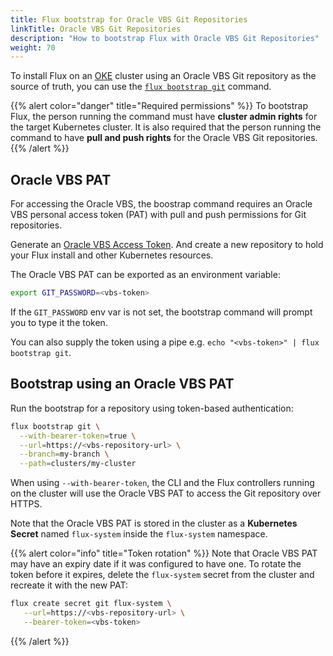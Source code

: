 ```yaml
---
title: Flux bootstrap for Oracle VBS Git Repositories
linkTitle: Oracle VBS Git Repositories
description: "How to bootstrap Flux with Oracle VBS Git Repositories"
weight: 70
---
```


To install Flux on an [OKE](https://www.oracle.com/cloud/cloud-native/container-engine-kubernetes) cluster
using an Oracle VBS Git repository as the source of truth,
you can use the [`flux bootstrap git`](generic-git-server.md) command.

{{% alert color="danger" title="Required permissions" %}}
To bootstrap Flux, the person running the command must have **cluster admin rights** for the target Kubernetes cluster.
It is also required that the person running the command to have **pull and push rights** for the Oracle VBS Git repositories.
{{% /alert %}}

## Oracle VBS PAT

For accessing the Oracle VBS, the boostrap command requires an Oracle VBS personal access token (PAT)
with pull and push permissions for Git repositories.

Generate an [Oracle VBS Access Token](https://docs.public.oneportal.content.oci.oraclecloud.com/en-us/iaas/Content/Identity/usersettings/generate-personal-access-tokens.htm).
And create a new repository to hold your Flux install and other Kubernetes resources.

The Oracle VBS PAT can be exported as an environment variable:

```sh
export GIT_PASSWORD=<vbs-token>
```

If the `GIT_PASSWORD` env var is not set, the bootstrap command will prompt you to type it the token.

You can also supply the token using a pipe e.g. `echo "<vbs-token>" | flux bootstrap git`.

## Bootstrap using an Oracle VBS PAT

Run the bootstrap for a repository using token-based authentication:

```sh
flux bootstrap git \
  --with-bearer-token=true \
  --url=https://<vbs-repository-url> \
  --branch=my-branch \
  --path=clusters/my-cluster
```

When using `--with-bearer-token`, the CLI and the Flux controllers running on the cluster will use the Oracle VBS PAT
to access the Git repository over HTTPS.

Note that the Oracle VBS PAT is stored in the cluster as a **Kubernetes Secret** named `flux-system`
inside the `flux-system` namespace.

{{% alert color="info" title="Token rotation" %}}
Note that Oracle VBS PAT may have an expiry date if it was configured to have one.
To rotate the token before it expires,
delete the `flux-system` secret from the cluster and recreate it with the new PAT:

```sh
flux create secret git flux-system \
   --url=https://<vbs-repository-url> \
   --bearer-token=<vbs-token>
```
{{% /alert %}}

